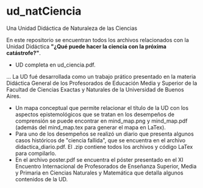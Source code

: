 # ud_natCiencia
Una Unidad Didáctica de Naturaleza de las Ciencias


En este repositorio se encuentran todos los archivos relacionados con la Unidad Didáctica **"¿Qué puede hacer la ciencia con la próxima catástrofe?"**.

* UD completa en ud_ciencia.pdf.

... La UD fué desarrollada como un trabajo prático presentado en la materia Didáctica General de los Profesorados de Educación Media y Superior de la Facultad de Ciencias Exactas y Naturales de la Universidad de Buenos Aires.
* Un mapa conceptual que permite relacionar el título de la UD con los aspectos epistemológicos que se tratan en los desempeños de comprensión se puede encontrar en mind_map.png y mind_map.pdf (además del mind_map.tex para generar el mapa en LaTex).
* Para uno de los desempeños se realizó un diario que presenta algunos casos históricos de "ciencia fallida", que se encuentra en el archivo didactica_diario.pdf. El .zip contiene todos los archivos y código LaTex para compilarlo.
* En el archivo poster.pdf se encuentra el póster presentado en el XI Encuentro Internacional de Profesorados de Enseñanza Superior, Media y Primaria en Ciencias Naturales y Matemática que detalla algunos contenidos de la UD.
